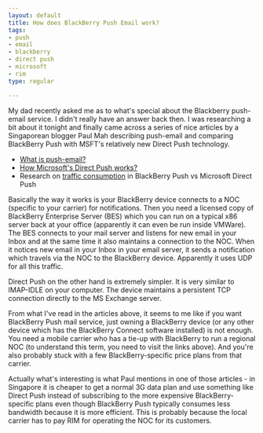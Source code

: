 ```yaml
--- 
layout: default
title: How does BlackBerry Push Email work?
tags: 
- push
- email
- blackberry
- direct push
- microsoft
- rim
type: regular

---
```

<p>My dad recently asked me as to what's special about the Blackberry push-email service. I didn't really have an answer back then. I was researching a bit about it tonight and finally came across a series of nice articles by a Singaporean blogger Paul Mah describing push-email and comparing BlackBerry Push with MSFT's relatively new Direct Push technology.
</p><ul><li><a href="http://www.techatplay.com/2006/11/20/definition-of-push-mail/">What is push-email?</a></li><li><a href="http://www.techatplay.com/2006/10/18/how-does-direct-push-really-work/">How Microsoft's Direct Push works?</a></li><li>Research on <a href="http://www.techatplay.com/2006/11/28/which-uses-less-traffic-blackberry-push-or-microsoft-direct-push/">traffic consumption</a> in BlackBerry Push vs Microsoft Direct Push</li></ul>

<p>Basically the way it works is your BlackBerry device connects to a NOC (specific to your carrier) for notifications. Then you need a licensed copy of BlackBerry Enterprise Server (BES) which you can run on a typical x86 server back at your office (apparently it can even be run inside VMWare). The BES connects to your mail server and listens for new email in your Inbox and at the same time it also maintains a connection to the NOC. When it notices new email in your Inbox in your email server, it sends a notification which travels via the NOC to the BlackBerry device. Apparently it uses UDP for all this traffic.</p>

<p>Direct Push on the other hand is extremely simpler. It is very similar to IMAP-IDLE on your computer. The device maintains a persistent TCP connection directly to the MS Exchange server.</p>

<p>From what I've read in the articles above, it seems to me like if you want BlackBerry Push mail service, just owning a BlackBerry device (or any other device which has the BlackBerry Connect software installed) is not enough. You need a mobile carrier who has a tie-up with BlackBerry to run a regional NOC (to understand this term, you need to visit the links above). And you're also probably stuck with a few BlackBerry-specific price plans from that carrier.</p>

<p>Actually what's interesting is what Paul mentions in one of those articles - in Singapore it is cheaper to get a normal 3G data plan and use something like Direct Push instead of subscribing to the more expensive BlackBerry-specific plans even though BlackBerry Push typically consumes less bandwidth because it is more efficient. This is probably because the local carrier has to pay RIM for operating the NOC for its customers.</p>
